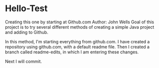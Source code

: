 # Hello-Test
Creating this one by starting at Github.com
Author: John Wells
Goal of this project is to try several different methods of creating a simple Java project and adding to Github.

In this method, I'm starting everything from github.com.
I have created a repository using github.com, with a default readme file.
Then I created a branch called readme-edits, in which I am entering these changes.

Next I will commit.
